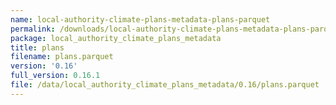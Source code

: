 ```yaml
---
name: local-authority-climate-plans-metadata-plans-parquet
permalink: /downloads/local-authority-climate-plans-metadata-plans-parquet/0_16
package: local_authority_climate_plans_metadata
title: plans
filename: plans.parquet
version: '0.16'
full_version: 0.16.1
file: /data/local_authority_climate_plans_metadata/0.16/plans.parquet
---
```

